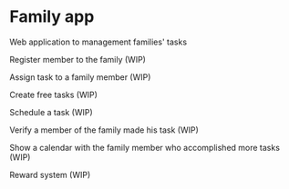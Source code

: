 # Family app

Web application to management families' tasks

Register member to the family (WIP)

Assign task to a family member (WIP)

Create free tasks (WIP)

Schedule a task (WIP)

Verify a member of the family made his task (WIP)

Show a calendar with the family member who accomplished more tasks (WIP) 

Reward system (WIP)
